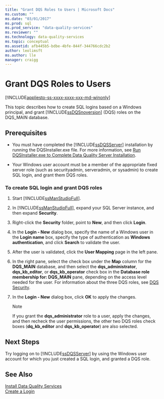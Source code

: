 ```yaml
---
title: "Grant DQS Roles to Users | Microsoft Docs"
ms.custom: ""
ms.date: "03/01/2017"
ms.prod: sql
ms.prod_service: "data-quality-services"
ms.reviewer: ""
ms.technology: data-quality-services
ms.topic: conceptual
ms.assetid: afb445b5-bdbe-4bfe-844f-344766cdc2b2
author: leolimsft
ms.author: lle
manager: craigg
---
```

# Grant DQS Roles to Users

[!INCLUDE[appliesto-ss-xxxx-xxxx-xxx-md-winonly](../../includes/appliesto-ss-xxxx-xxxx-xxx-md-winonly.md)]

  This topic describes how to create SQL logins based on a Windows principal, and grant [!INCLUDE[ssDQSnoversion](../../includes/ssdqsnoversion-md.md)] (DQS) roles on the DQS_MAIN database.  
  
## Prerequisites  
  
-   You must have completed the [!INCLUDE[ssDQSServer](../../includes/ssdqsserver-md.md)] installation by running the DQSInstaller.exe file. For more information, see [Run DQSInstaller.exe to Complete Data Quality Server Installation](../../data-quality-services/install-windows/run-dqsinstaller-exe-to-complete-data-quality-server-installation.md).  
  
-   Your Windows user account must be a member of the appropriate fixed server role (such as securityadmin, serveradmin, or sysadmin) to create SQL login, and grant them DQS roles.  
  
### To create SQL login and grant DQS roles  
  
1.  Start [!INCLUDE[ssManStudioFull](../../includes/ssmanstudiofull-md.md)].  
  
2.  In [!INCLUDE[ssManStudioFull](../../includes/ssmanstudiofull-md.md)], expand your SQL Server instance, and then expand **Security**.  
  
3.  Right-click the **Security** folder, point to **New**, and then click **Login**.  
  
4.  In the **Login - New** dialog box, specify the name of a Windows user in the **Login name** box, specify the type of authentication as **Windows authentication**, and click **Search** to validate the user.  
  
5.  After the user is validated, click the **User Mapping** page in the left pane.  
  
6.  In the right pane, select the check box under the **Map** column for the **DQS_MAIN** database, and then select the **dqs_administrator**, **dqs_kb_editor**, or **dqs_kb_operator** check box in the **Database role membership for: DQS_MAIN** pane, depending on the access level needed for the user. For information about the three DQS roles, see [DQS Security](../../data-quality-services/dqs-security.md).  
  
7.  In the **Login - New** dialog box, click **OK** to apply the changes.  
  
    > [!NOTE]  
    >  If you grant the **dqs_administrator** role to a user, apply the changes, and then recheck the user permissions, the other two DQS roles check boxes (**dq_kb_editor** and **dqs_kb_operator**) are also selected.  
  
## Next Steps  
 Try logging on to [!INCLUDE[ssDQSServer](../../includes/ssdqsserver-md.md)] by using the Windows user account for which you just created a SQL login, and granted a DQS role.  
  
## See Also  
 [Install Data Quality Services](../../data-quality-services/install-windows/install-data-quality-services.md)   
 [Create a Login](../../relational-databases/security/authentication-access/create-a-login.md)  
  
  
